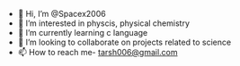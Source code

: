 - 👋 Hi, I’m @Spacex2006
- 👀 I’m interested in physcis, physical chemistry
- 🌱 I’m currently learning c language
- 💞️ I’m looking to collaborate on projects related to science
- 📫 How to reach me- tarsh006@gmail.com

<!---
Spacex2006/Spacex2006 is a ✨ special ✨ repository because its `README.md` (this file) appears on your GitHub profile.
You can click the Preview link to take a look at your changes.
--->
